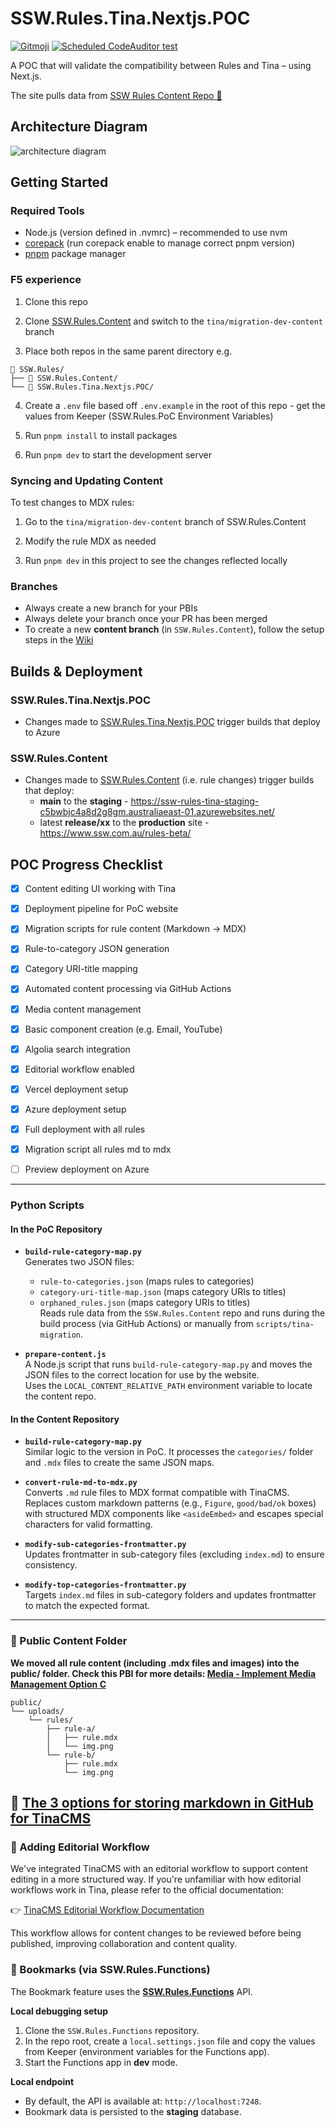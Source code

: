 # SSW.Rules.Tina.Nextjs.POC

[![Gitmoji](https://img.shields.io/badge/gitmoji-%20😜%20😍-FFDD67.svg?style=flat-square)](https://gitmoji.dev) [![Scheduled CodeAuditor test](https://github.com/SSWConsulting/SSW.Rules.Tina.Nextjs.POC/actions/workflows/codeauditor-test.yml/badge.svg?event=schedule)](https://github.com/SSWConsulting/SSW.Rules.Tina.Nextjs.POC/actions/workflows/codeauditor-test.yml)

A POC that will validate the compatibility between Rules and Tina – using Next.js.  

The site pulls data from [SSW Rules Content Repo 📜](https://github.com/SSWConsulting/SSW.Rules.Content)
## Architecture Diagram

![architecture diagram](./docs/architecture-diagram-ssw-rules.drawio.png)


## Getting Started

### Required Tools
- Node.js (version defined in .nvmrc) – recommended to use nvm
- [corepack](https://github.com/nodejs/corepack) (run corepack enable to manage correct pnpm version)
- [pnpm](https://pnpm.io/installation) package manager


### F5 experience

1. Clone this repo

2. Clone [SSW.Rules.Content](https://github.com/SSWConsulting/SSW.Rules.content) and switch to the `tina/migration-dev-content` branch

3. Place both repos in the same parent directory e.g.
```
📁 SSW.Rules/
├── 📁 SSW.Rules.Content/
└── 📁 SSW.Rules.Tina.Nextjs.POC/
```

4. Create a `.env` file based off `.env.example` in the root of this repo - get the values from Keeper (SSW.Rules.PoC Environment Variables)

5. Run `pnpm install` to install packages

6. Run `pnpm dev` to start the development server


### Syncing and Updating Content
To test changes to MDX rules:

1. Go to the `tina/migration-dev-content` branch of SSW.Rules.Content

2. Modify the rule MDX as needed

3. Run `pnpm dev` in this project to see the changes reflected locally

### Branches
- Always create a new branch for your PBIs 
- Always delete your branch once your PR has been merged
- To create a new **content branch** (in `SSW.Rules.Content`), follow the setup steps in the [Wiki](https://github.com/SSWConsulting/SSW.Rules.Content/wiki/How-to-Recreate-the-tina-main-Branch-(If-Deleted))
  

## Builds & Deployment

### SSW.Rules.Tina.Nextjs.POC
- Changes made to [SSW.Rules.Tina.Nextjs.POC]() trigger builds that deploy to Azure

### SSW.Rules.Content
- Changes made to [SSW.Rules.Content](http://github.com/SSWConsulting/SSW.Rules.Content) (i.e. rule changes) trigger builds that deploy:
  - **main** to the **staging** - https://ssw-rules-tina-staging-c5bwbjc4a8d2g8gm.australiaeast-01.azurewebsites.net/
  - latest **release/xx** to the **production** site - https://www.ssw.com.au/rules-beta/





## POC Progress Checklist

- [x] Content editing UI working with Tina
- [x] Deployment pipeline for PoC website
- [x] Migration scripts for rule content (Markdown → MDX)
- [x] Rule-to-category JSON generation
- [x] Category URI-title mapping
- [x] Automated content processing via GitHub Actions
- [x] Media content management
- [x] Basic component creation (e.g. Email, YouTube)
- [x] Algolia search integration
- [x] Editorial workflow enabled
- [x] Vercel deployment setup
- [x] Azure deployment setup
- [x] Full deployment with all rules
- [x] Migration script all rules md to mdx
- [ ] Preview deployment on Azure


---

### Python Scripts

#### In the PoC Repository

- **`build-rule-category-map.py`**  
  Generates two JSON files:
  - `rule-to-categories.json` (maps rules to categories)  
  - `category-uri-title-map.json` (maps category URIs to titles)  
  - `orphaned_rules.json` (maps category URIs to titles)  
  Reads rule data from the `SSW.Rules.Content` repo and runs during the build process (via GitHub Actions) or manually from `scripts/tina-migration`.

- **`prepare-content.js`**  
  A Node.js script that runs `build-rule-category-map.py` and moves the JSON files to the correct location for use by the website.  
  Uses the `LOCAL_CONTENT_RELATIVE_PATH` environment variable to locate the content repo.

#### In the Content Repository

- **`build-rule-category-map.py`**  
  Similar logic to the version in PoC. It processes the `categories/` folder and `.mdx` files to create the same JSON maps.

- **`convert-rule-md-to-mdx.py`**  
  Converts `.md` rule files to MDX format compatible with TinaCMS.  
  Replaces custom markdown patterns (e.g., `Figure`, `good/bad/ok` boxes) with structured MDX components like `<asideEmbed>` and escapes special characters for valid formatting.

- **`modify-sub-categories-frontmatter.py`**  
  Updates frontmatter in sub-category files (excluding `index.md`) to ensure consistency.

- **`modify-top-categories-frontmatter.py`**  
  Targets `index.md` files in sub-category folders and updates frontmatter to match the expected format.

---

### 📁 Public Content Folder

**We moved all rule content (including .mdx files and images) into the public/ folder. Check this PBI for more details: [Media - Implement Media Management Option C](https://github.com/SSWConsulting/SSW.Rules/issues/1775)**

```
public/
└── uploads/
    └── rules/
        ├── rule-a/
        │   ├── rule.mdx
        │   └── img.png
        └── rule-b/
            ├── rule.mdx
            └── img.png
```
🎥 [The 3 options for storing markdown in GitHub for TinaCMS](https://www.youtube.com/watch?v=JX90jbgAvRw&t=7s)
---


### 📝 Adding Editorial Workflow
We've integrated TinaCMS with an editorial workflow to support content editing in a more structured way. If you're unfamiliar with how editorial workflows work in Tina, please refer to the official documentation:

👉 [TinaCMS Editorial Workflow Documentation](https://tina.io/docs/tina-cloud/editorial-workflow)

This workflow allows for content changes to be reviewed before being published, improving collaboration and content quality.


### 🔖 Bookmarks (via SSW.Rules.Functions)

The Bookmark feature uses the **[SSW.Rules.Functions](https://github.com/SSWConsulting/SSW.Rules.Functions)** API.

**Local debugging setup**
1. Clone the `SSW.Rules.Functions` repository.
2. In the repo root, create a `local.settings.json` file and copy the values from Keeper (environment variables for the Functions app).
3. Start the Functions app in **dev** mode.

**Local endpoint**
- By default, the API is available at: `http://localhost:7248`.
- Bookmark data is persisted to the **staging** database.

